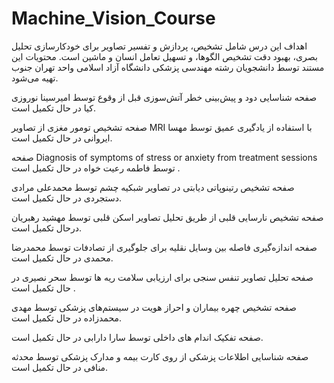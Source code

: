# Machine_Vision_Course
اهداف این درس شامل تشخیص، پردازش و تفسیر تصاویر برای خودکارسازی تحلیل بصری، بهبود دقت تشخیص الگوها، و تسهیل تعامل انسان و ماشین است. محتویات این مستند توسط دانشجویان رشته مهندسی پزشکی دانشگاه آزاد اسلامی واحد تهران جنوب تهیه می‌شود.

صفحه شناسایی دود و پیش‌بینی خطر آتش‌سوزی قبل از وقوع توسط امیرسینا نوروزی کیا در حال تکمیل است.

صفحه تشخیص تومور مغزی از تصاویر MRI با استفاده از یادگیری عمیق توسط مهسا ایروانی در حال تکمیل است.


صفحه Diagnosis of symptoms of stress or anxiety from treatment sessions توسط فاطمه رعیت خواه در حال تکمیل است .

صفحه  تشخیص رتینوپاتی دیابتی در تصاویر شبکیه چشم توسط محمدعلی مرادی دستجردی در حال تکمیل است.

صفحه تشخیص نارسایی قلبی از طریق تحلیل تصاویر اسکن قلبی توسط مهشید رهبریان درحال تکمیل است.

صفحه اندازه‌گیری فاصله بین وسایل نقلیه برای جلوگیری از تصادفات توسط محمدرضا محمدی در حال تکمیل است.

صفحه تحلیل تصاویر تنفس سنجی برای ارزیابی سلامت ریه ها توسط  سحر نصیری در حال تکمیل است .

صفحه تشخیص چهره بیماران و احراز هویت در سیستم‌های پزشکی توسط مهدی محمدزاده در حال تکمیل است.

صفحه تفکیک اندام های داخلی توسط سارا دارابی در حال تکمیل است.
 
صفحه شناسایی اطلاعات پزشکی از روی کارت بیمه و مدارک پزشکی توسط محدثه منافی در حال تکمیل است. 
